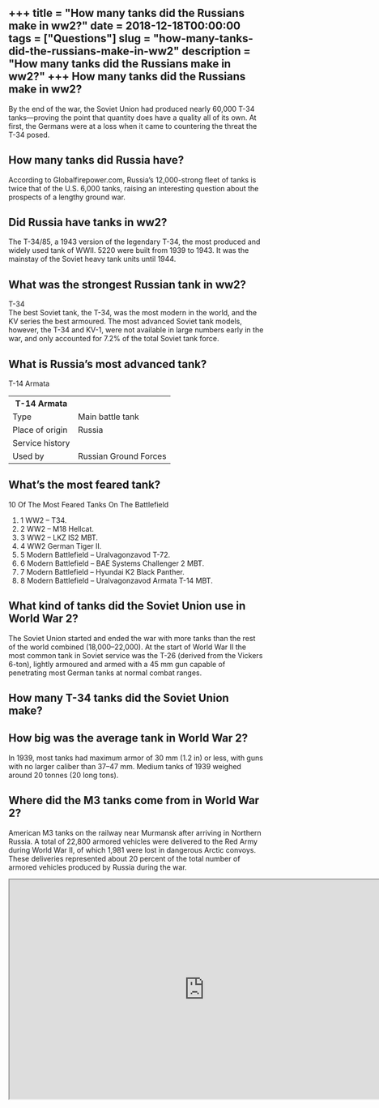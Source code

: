 +++
title = "How many tanks did the Russians make in ww2?"
date = 2018-12-18T00:00:00
tags = ["Questions"]
slug = "how-many-tanks-did-the-russians-make-in-ww2"
description = "How many tanks did the Russians make in ww2?"
+++
How many tanks did the Russians make in ww2?
--------------------------------------------

By the end of the war, the Soviet Union had produced nearly 60,000 T-34 tanks—proving the point that quantity does have a quality all of its own. At first, the Germans were at a loss when it came to countering the threat the T-34 posed.

How many tanks did Russia have?
-------------------------------

According to Globalfirepower.com, Russia’s 12,000-strong fleet of tanks is twice that of the U.S. 6,000 tanks, raising an interesting question about the prospects of a lengthy ground war.

Did Russia have tanks in ww2?
-----------------------------

The T-34/85, a 1943 version of the legendary T-34, the most produced and widely used tank of WWII. 5220 were built from 1939 to 1943. It was the mainstay of the Soviet heavy tank units until 1944.

What was the strongest Russian tank in ww2?
-------------------------------------------

T-34  
The best Soviet tank, the T-34, was the most modern in the world, and the KV series the best armoured. The most advanced Soviet tank models, however, the T-34 and KV-1, were not available in large numbers early in the war, and only accounted for 7.2% of the total Soviet tank force.

What is Russia’s most advanced tank?
------------------------------------

T-14 Armata

<table><tr><th>T-14 Armata</th></tr><tr><td>Type</td><td>Main battle tank</td></tr><tr><td>Place of origin</td><td>Russia</td></tr><tr><td>Service history</td></tr><tr><td>Used by</td><td>Russian Ground Forces</td></tr></table>

What’s the most feared tank?
----------------------------

10 Of The Most Feared Tanks On The Battlefield

1. 1 WW2 – T34.
2. 2 WW2 – M18 Hellcat.
3. 3 WW2 – LKZ IS2 MBT.
4. 4 WW2 German Tiger II.
5. 5 Modern Battlefield – Uralvagonzavod T-72.
6. 6 Modern Battlefield – BAE Systems Challenger 2 MBT.
7. 7 Modern Battlefield – Hyundai K2 Black Panther.
8. 8 Modern Battlefield – Uralvagonzavod Armata T-14 MBT.

What kind of tanks did the Soviet Union use in World War 2?
-----------------------------------------------------------

The Soviet Union started and ended the war with more tanks than the rest of the world combined (18,000–22,000). At the start of World War II the most common tank in Soviet service was the T-26 (derived from the Vickers 6-ton), lightly armoured and armed with a 45 mm gun capable of penetrating most German tanks at normal combat ranges.

How many T-34 tanks did the Soviet Union make?
----------------------------------------------

How big was the average tank in World War 2?
--------------------------------------------

In 1939, most tanks had maximum armor of 30 mm (1.2 in) or less, with guns with no larger caliber than 37–47 mm. Medium tanks of 1939 weighed around 20 tonnes (20 long tons).

Where did the M3 tanks come from in World War 2?
------------------------------------------------

American M3 tanks on the railway near Murmansk after arriving in Northern Russia. A total of 22,800 armored vehicles were delivered to the Red Army during World War II, of which 1,981 were lost in dangerous Arctic convoys. These deliveries represented about 20 percent of the total number of armored vehicles produced by Russia during the war.

<iframe allow="accelerometer; autoplay; clipboard-write; encrypted-media; gyroscope; picture-in-picture" allowfullscreen="" class="__youtube_prefs__  epyt-is-override  no-lazyload" data-no-lazy="1" data-origheight="433" data-origwidth="770" data-skipgform_ajax_framebjll="" height="433" id="_ytid_22165" loading="lazy" src="https://www.youtube.com/embed/1jBoMAwzaic?enablejsapi=1&autoplay=0&cc_load_policy=0&cc_lang_pref=&iv_load_policy=1&loop=0&modestbranding=0&rel=1&fs=1&playsinline=0&autohide=2&theme=dark&color=red&controls=1&" title="YouTube player" width="770"></iframe>